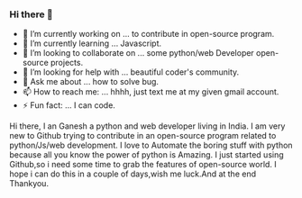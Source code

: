 ### Hi there 👋

- 🔭 I’m currently working on ... to contribute in open-source program.
- 🌱 I’m currently learning ... Javascript.
- 👯 I’m looking to collaborate on ... some python/web Developer open-source projects.
- 🤔 I’m looking for help with ... beautiful coder's community.
- 💬 Ask me about ... how to solve bug.
- 📫 How to reach me: ... hhhh, just text me at my given gmail account.
- ⚡ Fun fact: ... I can code.

Hi there, I an Ganesh a python and web developer living in India.
I am very new to Github trying to contribute in an open-source program related to python/Js/web development.
I love to Automate the boring stuff with python because all you know the power of python is Amazing.
I just started using Github,so i need some time to grab the features of open-source world.
I hope i can do this in a couple of days,wish me luck.And at the end Thankyou.
